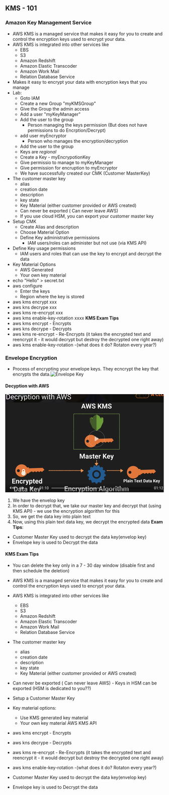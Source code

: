 ## KMS - 101

### Amazon Key Management Service
* AWS KMS is a managed service that makes it easy for you to create and control the encryption keys used to encrypt your data.
* AWS KMS is integrated into other services like 
	* EBS
	* S3
	* Amazon Redshift
	* Amazon Elastic Transcoder
	* Amazon Work Mail
	* Relation Database Service
* Makes it easy to encrypt your data with encryption keys that you manage
* Lab:
	* Goto IAM
	* Create a new Group "myKMSGroup"
	* Give the Group the admin access 
	* Add a user "myKeyManager"
	* Add the user to the group
		* Person managing the keys permission (But does not have permissions to do Encrption/Decrypt)
	* add user myEncryptor
		* Person who manages the encryption/decryption
	* Add the user to the group
	* Keys are _regional_
	* Create a Key - myEncrypotionKey
	* Give permissio to manage to myKeyManager
	* Give permission for encruption to myEncryptor
	* We have successfully created our CMK (Customer MasterKey)
* The customer master key
	* alias
	* creation date
	* description
	* key state
	* Key Material (either customer provided or AWS created)
	* Can never be exported ( Can never leave AWS)
	* If you use cloud HSM, you can export your customer master key
* Setup CMK
	* Create Alias and description
	* Choose Material Option
	* Define Key administrative permissions
		* IAM users/roles can administer but not use (via KMS API)
* Define Key usage permissions
	* IAM users and roles that can use the key to encrypt and decrypt the data
* Key Material Options
	* AWS Generated
	* Your own key material
* echo "Hello" > secret.txt
* aws configure
	* Enter the keys
	* Region where the key is stored
* aws kms encrypt xxx
* aws kns decrype xxx
* aws kms re-encrypt xxx
* aws kms enable-key-rotation xxxx
**KMS Exam Tips**
* aws kms encrypt - Encrypts
* aws kns decrype - Decrypts
* aws kms re-encrypt - Re-Encrypts (it takes the encrypted text and reencrypt it - it would decrypt but destroy the decrypted one right away)
* aws kms enable-key-rotation -(what does it do? Rotaton every year?)

### Envelope Encryption
* Process of encrypting your envelope keys. They ecncrypt the key that encrypts the data.![Envelope Key](https://docs.aws.amazon.com/kms/latest/developerguide/images/key-hierarchy-cmk.png)

#### Decyption with AWS
![Decryption with AWS](https://github.com/nkamatam/Exams/blob/master/CDA/DecryptionWithAWS.png)

1. We have the envelop key
2. In order to decrypt that, we take our master key and decrypt that (using KMS API) - we use the encryption algorithm for this
3. So, we get the data key into plain text
4. Now, using this plain text data key, we decrypt the encrypted data
**Exam Tips**:
* Customer Master Key used to decrypt the data key(envelop key)
* Envelope key is used to Decrypt the data

#### KMS Exam Tips
* You can delete the key only in a 7 - 30 day window (disable first and then schedule the deletion)
* AWS KMS is a managed service that makes it easy for you to create and control the encryption keys used to encrypt your data.
* AWS KMS is integrated into other services like 
	* EBS
	* S3
	* Amazon Redshift
	* Amazon Elastic Transcoder
	* Amazon Work Mail
	* Relation Database Service

* The customer master key
	* alias
	* creation date
	* description
	* key state
	* Key Material (either customer provided or AWS created)
* Can never be exported ( Can never leave AWS) - Keys in HSM can be exported (HSM is dedicated to you??)

* Setup a Customer Master Key
* Key material options:
	* Use KMS generated key material
	* Your own key material
AWS KMS API
* aws kms encrypt - Encrypts
* aws kns decrype - Decrypts
* aws kms re-encrypt - Re-Encrypts (it takes the encrypted text and reencrypt it - it would decrypt but destroy the decrypted one right away)
* aws kms enable-key-rotation -(what does it do? Rotaton every year?)


* Customer Master Key used to decrypt the data key(envelop key)
* Envelope key is used to Decrypt the data










<!--stackedit_data:
eyJoaXN0b3J5IjpbLTIwNDc3Njk5NTYsMjYzMjY0MTQ0LC00Mj
QyNjU1NjMsLTE4NDI3OTkzNDMsLTE3MzQ1NzcxNzIsMTU1OTE4
ODYzLC0xMDI2OTI5MTksODgzMjQ4NjAxLDE2NTEyOTY0ODldfQ
==
-->